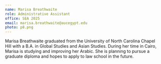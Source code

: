 ```yaml
---
name: Marisa Breathwaite
role: Administrative Assistant
office: SEA 2025
email: marisa.breathwaite@aucegypt.edu
photo: p8.png
---
```


Marisa Breathwaite graduated from the University of North Carolina Chapel Hill with a B.A. in Global Studies and Asian Studies. During her time in Cairo, Marisa is studying and improving her Arabic. She is planning to pursue a graduate diploma and hopes to apply to law school in the future.